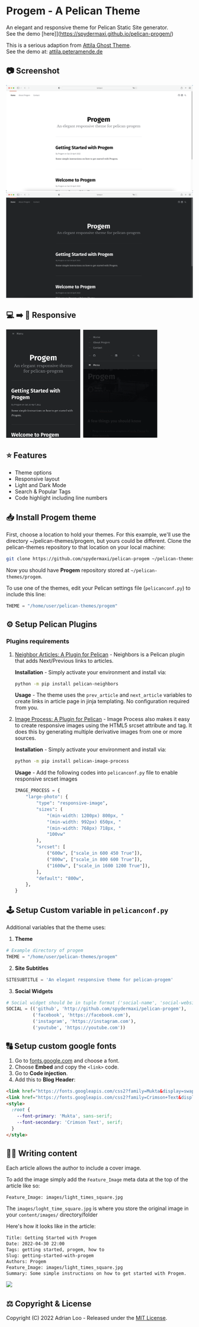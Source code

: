 # Progem - A Pelican Theme

An elegant and responsive theme for Pelican Static Site generator.
<br>See the demo [here]](https://spydermaxi.github.io/pelican-progem/)

This is a serious adaption from [Attila Ghost Theme](https://github.com/zutrinken/attila).
<br>See the demo at: [attila.peteramende.de](https://attila.peteramende.de/)

## 📷 Screenshot

<img src="https://raw.githubusercontent.com/spydermaxi/pelican-progem/main/screenshots/Progem_light.png" />

<img src="https://raw.githubusercontent.com/spydermaxi/pelican-progem/main/screenshots/Progem_dark.png" />

## 💻 ➡️ 📱 Responsive

<img src="https://raw.githubusercontent.com/spydermaxi/pelican-progem/main/screenshots/responsive_dark.png" width="200px"/>&nbsp;&nbsp;<img src="https://raw.githubusercontent.com/spydermaxi/pelican-progem/main/screenshots/Responsive_menu.png" width="200px"/>

## ⭐️ Features

* Theme options
* Responsive layout
* Light and Dark Mode
* Search & Popular Tags
* Code highlight including line numbers

## 📥 Install Progem theme

First, choose a location to hold your themes. For this example, we'll use the directory ~/pelican-themes/progem, but yours could be different. Clone the pelican-themes repository to that location on your local machine:

```bash
git clone https://github.com/spydermaxi/pelican-progem ~/pelican-themes/progem
```

Now you should have **Progem** repository stored at ``~/pelican-themes/progem``.

To use one of the themes, edit your Pelican settings file (``pelicanconf.py``) to include this line:

```python
THEME = "/home/user/pelican-themes/progem"
```


## ⚙️ Setup Pelican Plugins

### Plugins requirements

1. [Neighbor Articles: A Plugin for Pelican](https://github.com/pelican-plugins/neighbors) - Neighbors is a Pelican plugin that adds Next/Previous links to articles.

    **Installation** - Simply activate your environment and install via:
    ```bash
    python -m pip install pelican-neighbors
    ```

    **Usage** - The theme uses the ``prev_article`` and ``next_article`` variables to create links in article page in jinja templating. No configuration required from you.

2. [Image Process: A Plugin for Pelican](https://github.com/pelican-plugins/image-process) - Image Process also makes it easy to create responsive images using the HTML5 srcset attribute and <picture> tag. It does this by generating multiple derivative images from one or more sources.

    **Installation** - Simply activate your environment and install via:
    ```bash
    python -m pip install pelican-image-process
    ```

    **Usage** - Add the following codes into ``pelicanconf.py`` file to enable responsive srcset images
    ```python
    IMAGE_PROCESS = {
        "large-photo": {
            "type": "responsive-image",
            "sizes": (
                "(min-width: 1200px) 800px, "
                "(min-width: 992px) 650px, "
                "(min-width: 768px) 718px, "
                "100vw"
            ),
            "srcset": [
                ("600w", ["scale_in 600 450 True"]),
                ("800w", ["scale_in 800 600 True"]),
                ("1600w", ["scale_in 1600 1200 True"]),
            ],
            "default": "800w",
        },
    }
    ```

## 🕹️ Setup Custom variable in ``pelicanconf.py``

Additional variables that the theme uses:

1. **Theme**
```python
# Example directory of progem
THEME = "/home/user/pelican-themes/progem"
```
2. **Site Subtitles**
```python
SITESUBTITLE = 'An elegant responsive theme for pelican-progem'
```
3. **Social Widgets**
```python
# Social widget should be in tuple format ('social-name', 'social-website') #
SOCIAL = (('github', 'http://github.com/spydermaxi/pelican-progem'),
          ('facebook', 'https://facebook.com'),
          ('instagram', 'https://instagram.com'),
          ('youtube', 'https://youtube.com'))
```

## 🔠 Setup custom google fonts

1. Go to [fonts.google.com](https://fonts.google.com/) and choose a font.
2. Choose __Embed__ and copy the `<link>` code.
3. Go to __Code injection__.
4. Add this to __Blog Header__:
````html
<link href="https://fonts.googleapis.com/css2?family=Mukta&display=swap" rel="stylesheet">
<link href="https://fonts.googleapis.com/css2?family=Crimson+Text&display=swap" rel="stylesheet">
<style>
  :root {
    --font-primary: 'Mukta', sans-serif;
    --font-secondary: 'Crimson Text', serif;
  }
</style>
````

## ✍🏼 Writing content

Each article allows the author to include a cover image.

To add the image simply add the ``Feature_Image`` meta data at the top of the article like so:

```
Feature_Image: images/light_times_square.jpg
```

The ``images/loght_time_square.jpg`` is where you store the original image in your ``content/images/`` directory/folder

Here's how it looks like in the article:

```
Title: Getting Started with Progem
Date: 2022-04-30 22:00
Tags: getting started, progem, how to
Slug: getting-started-with-progem
Authors: Progem
Feature_Image: images/light_times_square.jpg
Summary: Some simple instructions on how to get started with Progem.
```

<img src="https://raw.githubusercontent.com/spydermaxi/pelican-progem/main/screenshots/Coverimage_sample.png" />
   
[//]: # (Fork the pelican-themes repo.)
[//]: # (Clone your fork to a local directory.)
[//]: # (Use the "git submodule" command to add your theme repo as a submodule.)
[//]: # (Commit changes to master branch of your fork, then submit a pull request to merge the fork into pelican-themes.)

## ⚖️ Copyright & License

Copyright (C) 2022 Adrian Loo - Released under the [MIT License](https://github.com/spydermaxi/pelican-progem/blob/main/LICENSE).
